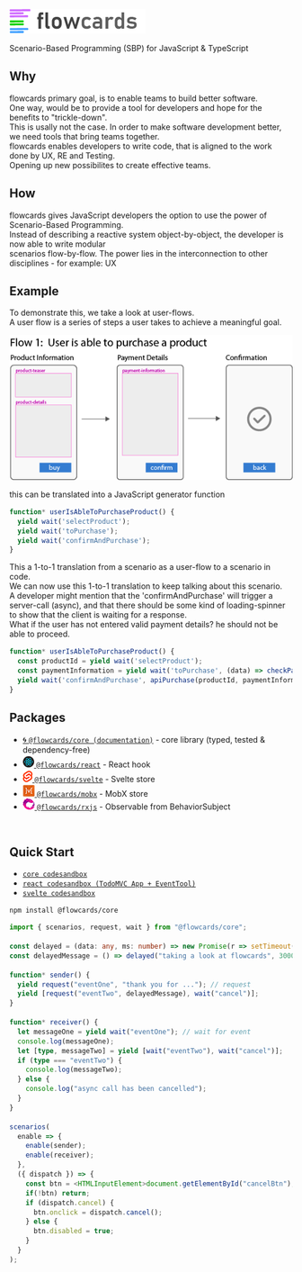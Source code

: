 ![flowcards](https://github.com/ThomasDeutsch/flowcards/blob/master/docs/img/banner-flowcards-2.png)

Scenario-Based Programming (SBP) for JavaScript & TypeScript 

## Why
flowcards primary goal, is to enable teams to build better software.<br/>
One way, would be to provide a tool for developers and hope for the benefits to "trickle-down".<br/>
This is usally not the case. In order to make software development better, we need tools that bring teams together.<br/>
flowcards enables developers to write code, that is aligned to the work done by UX, RE and Testing.<br/>
Opening up new possibilites to create effective teams.<br/>

## How
flowcards gives JavaScript developers the option to use the power of Scenario-Based Programming.<br/>
Instead of describing a reactive system object-by-object, the developer is now able to write modular<br/>
scenarios flow-by-flow. The power lies in the interconnection to other disciplines - for example: UX<br/>

## Example
To demonstrate this, we take a look at user-flows.<br/>
A user flow is a series of steps a user takes to achieve a meaningful goal.<br/>

![flow-1](https://github.com/ThomasDeutsch/flowcards/blob/master/docs/img/purchase-flow-1.png)

this can be translated into a JavaScript generator function
```js
function* userIsAbleToPurchaseProduct() {
  yield wait('selectProduct');
  yield wait('toPurchase');
  yield wait('confirmAndPurchase');
}
```
This a 1-to-1 translation from a scenario as a user-flow to a scenario in code.<br/>
We can now use this 1-to-1 translation to keep talking about this scenario.<br/>
A developer might mention that the 'confirmAndPurchase' will trigger a server-call (async), and that there should be some kind of loading-spinner to show that the client is waiting for a response.<br/>
What if the user has not entered valid payment details? he should not be able to proceed.<br/>
```js
function* userIsAbleToPurchaseProduct() {
  const productId = yield wait('selectProduct');
  const paymentInformation = yield wait('toPurchase', (data) => checkPaymentInformation(data));
  yield wait('confirmAndPurchase', apiPurchase(productId, paymentInformation));
}
```




## Packages

- [🌀 `@flowcards/core (documentation)`](https://github.com/ThomasDeutsch/flowcards/tree/master/packages/core) - core library (typed, tested & dependency-free)
- [![-](https://github.com/ThomasDeutsch/flowcards/blob/master/docs/img/icon-react.png) `@flowcards/react`](https://github.com/ThomasDeutsch/flowcards/tree/master/packages/react) - React hook
- [![-](https://github.com/ThomasDeutsch/flowcards/blob/master/docs/img/icon-svelte.png) `@flowcards/svelte`](https://github.com/ThomasDeutsch/flowcards/tree/master/packages/svelte) - Svelte store
- [![-](https://github.com/ThomasDeutsch/flowcards/blob/master/docs/img/icon-mobx.png) `@flowcards/mobx`](https://github.com/ThomasDeutsch/flowcards/tree/master/packages/mobx) - MobX store
- [![-](https://github.com/ThomasDeutsch/flowcards/blob/master/docs/img/icon-rxjs.png) `@flowcards/rxjs`](https://github.com/ThomasDeutsch/flowcards/tree/master/packages/rxjs) - Observable from BehaviorSubject
<br/>


## Quick Start 
- [`core codesandbox`](https://codesandbox.io/s/hello-flowcards-dk9yl?file=/src/index.ts)
- [`react codesandbox (TodoMVC App + EventTool)`](https://codesandbox.io/s/flowcardsreact-playground-knebp)
- [`svelte codesandbox`](https://codesandbox.io/s/flowcards-hello-svelte-sscxp?file=/App.svelte)
```
npm install @flowcards/core
```

```ts
import { scenarios, request, wait } from "@flowcards/core";

const delayed = (data: any, ms: number) => new Promise(r => setTimeout(() => r(data), ms));
const delayedMessage = () => delayed("taking a look at flowcards", 3000);

function* sender() {
  yield request("eventOne", "thank you for ..."); // request
  yield [request("eventTwo", delayedMessage), wait("cancel")];
}

function* receiver() {
  let messageOne = yield wait("eventOne"); // wait for event
  console.log(messageOne);
  let [type, messageTwo] = yield [wait("eventTwo"), wait("cancel")];
  if (type === "eventTwo") {
    console.log(messageTwo);
  } else {
    console.log("async call has been cancelled");
  }
}

scenarios(
  enable => {
    enable(sender);
    enable(receiver);
  },
  ({ dispatch }) => {
    const btn = <HTMLInputElement>document.getElementById("cancelBtn");
    if(!btn) return;
    if (dispatch.cancel) {
      btn.onclick = dispatch.cancel();
    } else {
      btn.disabled = true;
    }
  }
);
```


